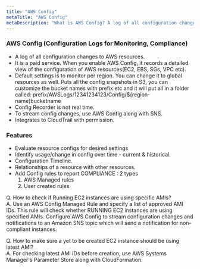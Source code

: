 ```yaml
---
title: "AWS Config"
metaTitle: "AWS Config"
metaDescription: "What is AWS Config? A log of all configuration changes to aws resources."
---
```

### AWS Config (Configuration Logs for Monitoring, Compliance)
- A log of all configuration changes to AWS resources.  
- It is a paid service. When you enable AWS Config, it records a detailed view of the 
configuration of AWS resources(EC2, EBS, SGs, VPC etc). 
- Default settings is to monitor per region. You can change it to global resources as well.
Puts all the config snapshots in S3, you can customize the bucket names with prefix etc 
and it will put all in a folder called: prefix/AWSLogs/12341234123/Config/${region-name)bucketname  
- Config Recorder is not real time.   
- To stream config changes, use AWS Config along with SNS.  
- Integrates to CloudTrail with permission. 

### Features 
- Evaluate resource configs for desired settings
- Identify usage/change in config over time - current & historical.
- Configuration Timeline.
- Relationships of a resource with other resources.
- Add Config rules to report COMPLIANCE : 2 types
    1. AWS Managed rules
    2. User created rules 

Q. How to check if Running EC2 instances are using specific AMIs?  
A. Use an AWS Config Managed Rule and specify a list of approved AMI IDs. This rule will check 
whether RUNNING EC2 instances are using specified AMIs. Configure AWS Config to stream configuration 
changes and notifications to an Amazon SNS topic which will send a notification for non-compliant 
instances.   

Q. How to make sure a yet to be created EC2 instance should be using latest AMI?  
A. For checking latest AMI IDs before creation, use AWS Systems Manager's Parameter Store along 
with CloudFormation.